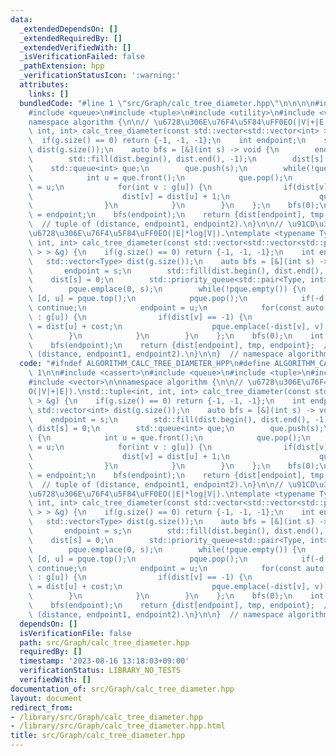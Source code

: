```yaml
---
data:
  _extendedDependsOn: []
  _extendedRequiredBy: []
  _extendedVerifiedWith: []
  _isVerificationFailed: false
  _pathExtension: hpp
  _verificationStatusIcon: ':warning:'
  attributes:
    links: []
  bundledCode: "#line 1 \"src/Graph/calc_tree_diameter.hpp\"\n\n\n\n#include <cassert>\n\
    #include <queue>\n#include <tuple>\n#include <utility>\n#include <vector>\n\n\
    namespace algorithm {\n\n// \u6728\u306E\u76F4\u5F84\uFF0EO(|V|+|E|).\nstd::tuple<int,\
    \ int, int> calc_tree_diameter(const std::vector<std::vector<int> > &g) {\n  \
    \  if(g.size() == 0) return {-1, -1, -1};\n    int endpoint;\n    std::vector<int>\
    \ dist(g.size());\n    auto bfs = [&](int s) -> void {\n        endpoint = s;\n\
    \        std::fill(dist.begin(), dist.end(), -1);\n        dist[s] = 0;\n    \
    \    std::queue<int> que;\n        que.push(s);\n        while(!que.empty()) {\n\
    \            int u = que.front();\n            que.pop();\n            endpoint\
    \ = u;\n            for(int v : g[u]) {\n                if(dist[v] == -1) {\n\
    \                    dist[v] = dist[u] + 1;\n                    que.push(v);\n\
    \                }\n            }\n        }\n    };\n    bfs(0);\n    int tmp\
    \ = endpoint;\n    bfs(endpoint);\n    return {dist[endpoint], tmp, endpoint};\
    \  // tuple of (distance, endpoint1, endpoint2).\n}\n\n// \u91CD\u307F\u4ED8\u304D\
    \u6728\u306E\u76F4\u5F84\uFF0EO(|E|*log|V|).\ntemplate <typename Type>\nstd::tuple<Type,\
    \ int, int> calc_tree_diameter(const std::vector<std::vector<std::pair<int, Type>\
    \ > > &g) {\n    if(g.size() == 0) return {-1, -1, -1};\n    int endpoint;\n \
    \   std::vector<Type> dist(g.size());\n    auto bfs = [&](int s) -> void {\n \
    \       endpoint = s;\n        std::fill(dist.begin(), dist.end(), -1);\n    \
    \    dist[s] = 0;\n        std::priority_queue<std::pair<Type, int> > pque;\n\
    \        pque.emplace(0, s);\n        while(!pque.empty()) {\n            auto\
    \ [d, u] = pque.top();\n            pque.pop();\n            if(-d > dist[u])\
    \ continue;\n            endpoint = u;\n            for(const auto &[v, cost]\
    \ : g[u]) {\n                if(dist[v] == -1) {\n                    dist[v]\
    \ = dist[u] + cost;\n                    pque.emplace(-dist[v], v);\n        \
    \        }\n            }\n        }\n    };\n    bfs(0);\n    int tmp = endpoint;\n\
    \    bfs(endpoint);\n    return {dist[endpoint], tmp, endpoint};  // tuple of\
    \ (distance, endpoint1, endpoint2).\n}\n\n}  // namespace algorithm\n\n\n"
  code: "#ifndef ALGORITHM_CALC_TREE_DIAMETER_HPP\n#define ALGORITHM_CALC_TREE_DIAMETER_HPP\
    \ 1\n\n#include <cassert>\n#include <queue>\n#include <tuple>\n#include <utility>\n\
    #include <vector>\n\nnamespace algorithm {\n\n// \u6728\u306E\u76F4\u5F84\uFF0E\
    O(|V|+|E|).\nstd::tuple<int, int, int> calc_tree_diameter(const std::vector<std::vector<int>\
    \ > &g) {\n    if(g.size() == 0) return {-1, -1, -1};\n    int endpoint;\n   \
    \ std::vector<int> dist(g.size());\n    auto bfs = [&](int s) -> void {\n    \
    \    endpoint = s;\n        std::fill(dist.begin(), dist.end(), -1);\n       \
    \ dist[s] = 0;\n        std::queue<int> que;\n        que.push(s);\n        while(!que.empty())\
    \ {\n            int u = que.front();\n            que.pop();\n            endpoint\
    \ = u;\n            for(int v : g[u]) {\n                if(dist[v] == -1) {\n\
    \                    dist[v] = dist[u] + 1;\n                    que.push(v);\n\
    \                }\n            }\n        }\n    };\n    bfs(0);\n    int tmp\
    \ = endpoint;\n    bfs(endpoint);\n    return {dist[endpoint], tmp, endpoint};\
    \  // tuple of (distance, endpoint1, endpoint2).\n}\n\n// \u91CD\u307F\u4ED8\u304D\
    \u6728\u306E\u76F4\u5F84\uFF0EO(|E|*log|V|).\ntemplate <typename Type>\nstd::tuple<Type,\
    \ int, int> calc_tree_diameter(const std::vector<std::vector<std::pair<int, Type>\
    \ > > &g) {\n    if(g.size() == 0) return {-1, -1, -1};\n    int endpoint;\n \
    \   std::vector<Type> dist(g.size());\n    auto bfs = [&](int s) -> void {\n \
    \       endpoint = s;\n        std::fill(dist.begin(), dist.end(), -1);\n    \
    \    dist[s] = 0;\n        std::priority_queue<std::pair<Type, int> > pque;\n\
    \        pque.emplace(0, s);\n        while(!pque.empty()) {\n            auto\
    \ [d, u] = pque.top();\n            pque.pop();\n            if(-d > dist[u])\
    \ continue;\n            endpoint = u;\n            for(const auto &[v, cost]\
    \ : g[u]) {\n                if(dist[v] == -1) {\n                    dist[v]\
    \ = dist[u] + cost;\n                    pque.emplace(-dist[v], v);\n        \
    \        }\n            }\n        }\n    };\n    bfs(0);\n    int tmp = endpoint;\n\
    \    bfs(endpoint);\n    return {dist[endpoint], tmp, endpoint};  // tuple of\
    \ (distance, endpoint1, endpoint2).\n}\n\n}  // namespace algorithm\n\n#endif\n"
  dependsOn: []
  isVerificationFile: false
  path: src/Graph/calc_tree_diameter.hpp
  requiredBy: []
  timestamp: '2023-08-16 13:18:03+09:00'
  verificationStatus: LIBRARY_NO_TESTS
  verifiedWith: []
documentation_of: src/Graph/calc_tree_diameter.hpp
layout: document
redirect_from:
- /library/src/Graph/calc_tree_diameter.hpp
- /library/src/Graph/calc_tree_diameter.hpp.html
title: src/Graph/calc_tree_diameter.hpp
---
```

